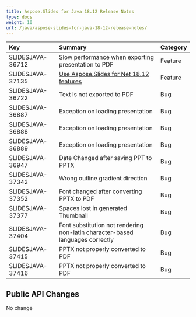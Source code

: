 ```yaml
---
title: Aspose.Slides for Java 18.12 Release Notes
type: docs
weight: 10
url: /java/aspose-slides-for-java-18-12-release-notes/
---
```


|**Key**|**Summary**|**Category**|
| :- | :- | :- |
|SLIDESJAVA-36712|Slow performance when exporting presentation to PDF|Feature|
|SLIDESJAVA-37135|[Use Aspose.Slides for Net 18.12 features](https://docs.aspose.com/display/slidesnet/Aspose.Slides+for+.NET+18.12+Release+Notes)|Feature|
|SLIDESJAVA-36722|Text is not exported to PDF|Bug|
|SLIDESJAVA-36887|Exception on loading presentation|Bug|
|SLIDESJAVA-36888|Exception on loading presentation|Bug|
|SLIDESJAVA-36889|Exception on loading presentation|Bug|
|SLIDESJAVA-36947|Date Changed after saving PPT to PPTX|Bug|
|SLIDESJAVA-37342|Wrong outline gradient direction|Bug|
|SLIDESJAVA-37352|Font changed after converting PPTX to PDF|Bug|
|SLIDESJAVA-37377|Spaces lost in generated Thumbnail|Bug|
|SLIDESJAVA-37404|Font substitution not rendering non-latin character-based languages correctly|Bug|
|SLIDESJAVA-37415|PPTX not properly converted to PDF|Bug|
|SLIDESJAVA-37416|PPTX not properly converted to PDF|Bug|
## **Public API Changes**
No change




